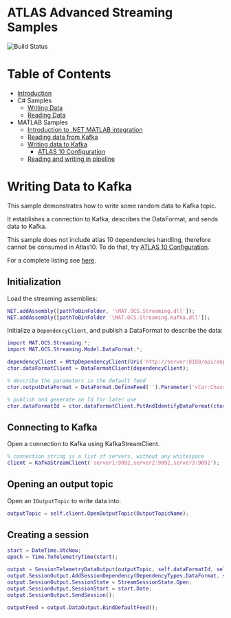 # ATLAS Advanced Streaming Samples

![Build Status](https://mat-ocs.visualstudio.com/Telemetry%20Analytics%20Platform/_apis/build/status/MAT.OCS.Streaming/Streaming%20Samples?branchName=develop)

Table of Contents
=================
<!--ts-->
* [Introduction](/README.md)
* C# Samples
    * [Writing Data](/docs/CSharp/WritingData.md)
    * [Reading Data](/docs/CSharp/ReadingData.md)
* MATLAB Samples
    * [Introduction to .NET MATLAB integration](/docs/Matlab/IntroToNetMatlabIntegration.md)
    * [Reading data from Kafka](/docs/Matlab/ReadingDataFromKafka.md)
    * [Writing data to Kafka](/docs/Matlab/WritingDataToKafka.md)
        * [ATLAS 10 Configuration](/docs/Matlab/Atlas10Configuration.md)
    * [Reading and writing in pipeline](/docs/Matlab/ReadingAndWritingInPipeline.md)
<!--te-->

# Writing Data to Kafka

This sample demonstrates how to write some random data to Kafka topic. 

It establishes a connection to Kafka, describes the DataFormat, and sends data to Kafka. 

This sample does not include atlas 10 dependencies handling, therefore cannot be consumed in Atlas10. To do that, try [ATLAS 10 Configuration](/docs/Matlab/Atlas10Configuration.md). 

For a complete listing see [here](/src/MAT.OCS.Streaming.Samples/MATLAB/KafkaTopicProducerSample.m).

## Initialization
Load the streaming assemblies: 

```matlab
NET.addAssembly([pathToBinFolder, '\MAT.OCS.Streaming.dll']);
NET.addAssembly([pathToBinFolder '\MAT.OCS.Streaming.Kafka.dll']);
```

Initialize a `DependencyClient`, and publish a DataFormat to describe the data: 

```matlab
import MAT.OCS.Streaming.*;
import MAT.OCS.Streaming.Model.DataFormat.*;

dependencyClient = HttpDependencyClient(Uri('http://server:8180/api/dependencies/'), 'dev', false);
ctor.dataFormatClient = DataFormatClient(dependencyClient);

% describe the parameters in the default feed
ctor.outputDataFormat = DataFormat.DefineFeed('').Parameter('vCar:Chassis').AtFrequency(100).BuildFormat();

% publish and generate an Id for later use
ctor.dataFormatId = ctor.dataFormatClient.PutAndIdentifyDataFormat(ctor.outputDataFormat);
```

## Connecting to Kafka
Open a connection to Kafka using KafkaStreamClient. 

```matlab
% connection string is a list of servers, without any whitespace
client = KafkaStreamClient('server1:9092,server2:9092,server3:9092');
```

## Opening an output topic
Open an `IOutputTopic` to write data into: 

```matlab
outputTopic = self.client.OpenOutputTopic(OutputTopicName);
```

## Creating a session
```matlab
start = DateTime.UtcNow;
epoch = Time.ToTelemetryTime(start);

output = SessionTelemetryDataOutput(outputTopic, self.dataFormatId, self.dataFormatClient);
output.SessionOutput.AddSessionDependency(DependencyTypes.DataFormat, self.dataFormatId);
output.SessionOutput.SessionState = StreamSessionState.Open;
output.SessionOutput.SessionStart = start.Date;
output.SessionOutput.SendSession();

outputFeed = output.DataOutput.BindDefaultFeed();
```